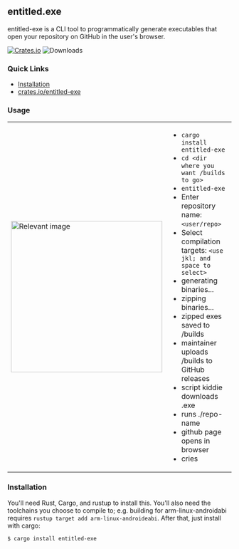 <h2>entitled.exe</h2>
<p>entitled-exe is a CLI tool to programmatically generate executables that open your repository on GitHub in the user's browser.</p>

[![Crates.io](https://img.shields.io/crates/v/entitled-exe.svg)](https://crates.io/crates/entitled-exe)
![Downloads](https://img.shields.io/crates/dv/entitled-exe/0.2.1)

### Quick Links
* [Installation](#installation)
* [crates.io/entitled-exe](https://crates.io/crates/entitled-exe)

### Usage
<table style="border-collapse: collapse; border: none;">
<tr>
<td style="border: none;">
<img src="https://github.com/r4c3/entitled-exe/assets/63271957/bc50eee2-06b4-4ee8-bdf8-dcdbb02d9f05" alt="Relevant image" style="height: 340px; width: auto; display: block;">
</td>
<td style="border: none;">

- `cargo install entitled-exe`
- `cd <dir where you want /builds to go>`
- `entitled-exe`
- Enter repository name: `<user/repo>`
- Select compilation targets: `<use jkl; and space to select>`
- generating binaries...
- zipping binaries...
- zipped exes saved to /builds
- maintainer uploads /builds to GitHub releases
- script kiddie downloads .exe
- runs ./repo-name
- github page opens in browser
- cries

</td>
</tr>
</table>

### Installation
You'll need Rust, Cargo, and rustup to install this. You'll also need the toolchains you choose to compile to; e.g. building for arm-linux-androidabi requires `rustup target add arm-linux-androideabi`.
After that, just install with cargo:
```
$ cargo install entitled-exe
```

